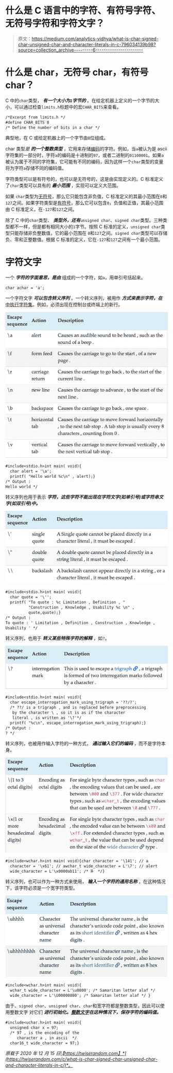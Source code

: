 # 什么是 C 语言中的字符、有符号字符、无符号字符和字符文字？

> 原文：<https://medium.com/analytics-vidhya/what-is-char-signed-char-unsigned-char-and-character-literals-in-c-796034139b98?source=collection_archive---------6----------------------->

# 什么是 char，无符号 char，有符号 char？

C 中的`char`类型， ***有一个大小为`1`字节的*** 。在给定机器上定义的一个字节的大小，可以通过检查`limits.h`标题中的宏`CHAR_BITS`来查看。

```
/*Excerpt from limits.h */
#define CHAR_BITS 8
/* Define the number of bits in a char */
```

典型地，在 C 或给定机器上的一个字节由`8`位组成。

char 类型*是* ***的一个整数类型*** ，它用来存储[编码](https://twiserandom.com/c/c-source-execution-basic-and-extended-character-sets/)的字符。例如，当`a`被认为是 ascii 字符集的一部分时，字符`a`的编码是十进制的`97`，或者二进制的`01100001`。如果`a`被认为属于不同的字符集，它可能有不同的编码，因为这样一个`char`类型的变量将为字符`a`存储不同的编码值。

字符类型可以是有符号的，也可以是无符号的，这是由实现定义的。C 标准定义了`char`类型可以具有的 ***最小范围*** ，实现可以定义大范围。

如果 `char`类型为[无符号](https://twiserandom.com/data-structure-and-algorithms/what-is-an-unsigned-integer/)，那么它只能包含非负值，C 标准定义的其最小范围在`0`和`127`之间。如果字符类型是[有符号](https://twiserandom.com/data-structure-and-algorithms/what-is-a-signed-integer/)，那么它可以包含`0`，负值和正值，其最小范围由 C 标准定义，在`-127`和`127`之间。

除了 C 中的`char`类型、 ***类型外，还有***`unsigned char`、`signed char`类型。三种类型都不一样，但是都有相同大小的`1`字节。按照 C 标准的定义，`unsigned char`类型只能存储非负整数值，它的最小范围在 `0`和`127`之间。`signed char`类型可以存储负、零和正整数值。根据 C 标准的定义，它在`-127`和`127`之间有一个最小范围。

# 字符文字

一个 ***字符的字面意思，是由*** 组成的一个字符，如`a`，用单引号括起来。

```
char achar = 'a';
```

一个字符文字 ***可以包含转义序列*** 。一个转义序列，被用作 ***方式来表示字符，在*** [中执行字符集](https://twiserandom.com/c/c-source-execution-basic-and-extended-character-sets/)。例如，必须出现在控制台或终端上的新行。

![](img/c32fe43b7b8fc9c1fd0d485a43cc6731.png)

```
#include<stdio.h>int main( void){
  char alert = '\a';
  printf( "Hello world %c\n" , alert);}
/* Output : 
Hello world */
```

转义序列也用于表示 ***字符，这些字符不能出现在字符文字(如单引号)或字符串文字(如双引号)中。***

![](img/2b5de4f15369da60575a198f4548e9c3.png)

```
#include<stdio.h>int main( void){
  char quote = '\'';
  printf( "To quote : %c Limitation , Definition , "
          "Construction , Knowledge , Usability %c \n" ,
          quote,quote);}
/* Output : 
To quote : ' Limitation , Definition , Construction , Knowledge , Usability ' */
```

转义序列，也用于 ***转义某些特殊字符的解释*** ，如`?`。

![](img/350e1d0339e28f5a73987aa98198cee7.png)

```
#include<stdio.h>int main( void){
  char escape_interrogation_mark_using_trigraph = '??/?';
  /* ??/ is a trigraph , and is replaced before preprocessing
   by the character \ , so it is as if the character
   literal , is written as '\?'*/
  printf( "%c\n", escape_interrogation_mark_using_trigraph);}
/* Output : 
? */
```

转义序列，也被用作输入字符的一种方式， ***通过输入它们的编码*** ，而不是字符本身。

![](img/0003139850beea73d319f02c4519e701.png)

```
#include<wchar.h>int main( void){char character = '\141'; // a
  character = '\x61'; // awchar_t wide_character = L'\7'; // alert
  wide_character = L'\x0000ab11'; /* ꬑ  */}
```

转义序列，也可以作为一种方式来使用， ***输入一个字符的通用名称*** ，在这种情况下，该字符必须是一个宽字符类型。

![](img/8fbcf97ae538f8e54ee00e73572ad9ab.png)

```
#include<wchar.h>int main( void){
  wchar_t wide_character = L'\u0800'; /* Samaritan letter alaf */
  wide_character = L'\U00000800'; /* Samaritan letter alaf */ }
```

由于、`signed char`、`unsigned char`、`char`和宽字符都是整数类型，因此可以使用整数文字 对它们 ***进行初始化。[整数文字](https://difyel.com/c/literal/integer-literals-in-c/)在这种情况下，保存字符的编码值。***

```
#include<uchar.h>int main( void){
  unsigned char x = 97;
  /* 97 , is the encoding of the
     character a , in ascii  */
  char16_t wide_character = 97;}
```

*原载于 2020 年 12 月 15 日*[*【https://twiserandom.com】*](https://twiserandom.com/c/what-is-char-signed-char-unsigned-char-and-character-literals-in-c/)*。*